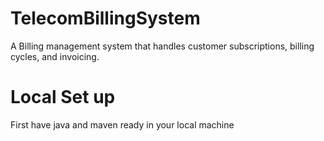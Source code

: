 # TelecomBillingSystem
A Billing management system that handles customer subscriptions, billing cycles, and invoicing.

# Local Set up
First have java and maven ready in your local machine